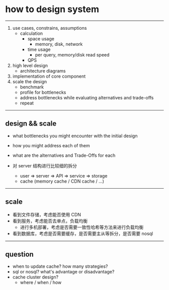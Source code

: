# how to design system

---

1. use cases, constrains, assumptions
    - calculation
        - space usage
            - memory, disk, network
        - time usage
            - per query, memory/disk read speed
        - QPS
2. high level design
    - architecture diagrams
3. implementation of core component
4. scale the design
    - benchmark
    - profile for bottlenecks
    - address bottlenecks while evaluating alternatives and trade-offs
    - repeat

---

## design && scale

- what bottlenecks you might encounter with the initial design
- how you might address each of them
- what are the alternatives and Trade-Offs for each

- 对 server 结构进行比较细的拆分
    - user => server => API => service => storage
    - cache (memory cache / CDN cache / ...)

---

## scale

- 看到文件存储，考虑能否使用 CDN
- 看到服务，考虑能否去单点，负载均衡
    - 进行多机部署，考虑是否需要一致性哈希等方法来进行负载均衡
- 看到数据库，考虑是否需要缓存，是否需要主从等拆分，是否需要 nosql

---

## question

- when to update cache? how many strategies?
- sql or nosql? what's advantage or disadvantage?
- cache cluster design?
    - where / when / how
